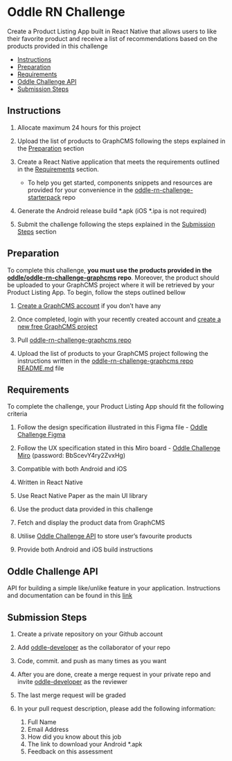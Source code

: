 
# Oddle RN Challenge

Create a Product Listing App built in React Native that allows users to like their favorite product and receive a list of recommendations based on the products provided in this challenge 

- [Instructions](#instructions)
- [Preparation](#preparation)
- [Requirements](#requirements)
- [Oddle Challenge API](#oddle-challenge-api)
- [Submission Steps](#submission-steps)

## Instructions

1. Allocate maximum 24 hours for this project

2. Upload the list of products to GraphCMS following the steps explained in the [Preparation](#preparation) section

3. Create a React Native application that meets the requirements outlined in the [Requirements](#requirements) section.
    - To help you get started, components snippets and resources are provided for your convenience in the [oddle-rn-challenge-starterpack](https://github.com/oddle-developer/oddle-rn-challenge-starterpack) repo 

4. Generate the Android release build *.apk (iOS *.ipa is not required)

5. Submit the challenge following the steps explained in the [Submission Steps](#submission-steps) section

## Preparation

To complete this challenge, **you must use the products provided in the [oddle/oddle-rn-challenge-graphcms](https://github.com/oddle-developer/oddle-rn-challenge-graphcms) repo**. Moreover, the product should be uploaded to your GraphCMS project where it will be retrieved by your Product Listing App. To begin, follow the steps outlined bellow

1. [Create a GraphCMS account](https://app.graphcms.com/signup) if you don’t have any

2. Once completed, login with your recently created account and [create a new free GraphCMS project](https://app.graphcms.com/create) 

3. Pull [oddle-rn-challenge-graphcms repo](https://github.com/oddle-developer/oddle-rn-challenge-graphcms)

4. Upload the list of products to your GraphCMS project following the instructions written in the [oddle-rn-challenge-graphcms repo README.md](https://github.com/oddle-developer/oddle-rn-challenge-graphcms) file

## Requirements

To complete the challenge, your Product Listing App should fit the following criteria

1. Follow the design specification illustrated in this Figma file - [Oddle Challenge Figma](https://www.figma.com/file/bUMsO0Xjw8lVpNGRgSpfzq/Oddle-Challenge?node-id=0%3A1)

2. Follow the UX specification stated in this Miro board - [Oddle Challenge Miro](https://miro.com/app/board/o9J_lqgQ9tM=/?invite_link_id=208262924513) (password: BbScevY4ry2ZvxHg)

3. Compatible with both Android and iOS

4. Written in React Native 

4. Use React Native Paper as the main UI library

5. Use the product data provided in this challenge

6. Fetch and display the product data from GraphCMS

7. Utilise [Oddle Challenge API](#oddle-challenge-api) to store user’s favourite products

8. Provide both Android and iOS build instructions


## Oddle Challenge API
API for building a simple like/unlike feature in your application. Instructions and documentation can be found in this [link](https://oddle-challenge-api.herokuapp.com)


## Submission Steps
1. Create a private repository on your Github account

2. Add [oddle-developer](https://github.com/oddle-developer) as the collaborator of your repo

3. Code, commit. and push as many times as you want

4. After you are done, create a merge request in your private repo and invite [oddle-developer](https://github.com/oddle-developer) as the reviewer

5. The last merge request will be graded

6. In your pull request description, please add the following information:
    1. Full Name
    2. Email Address
    3. How did you know about this job
    4. The link to download your Android *.apk
    5. Feedback on this assessment

